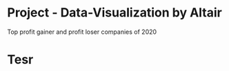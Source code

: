 # Project - Data-Visualization by Altair
Top profit gainer and profit loser companies of 2020 





# Tesr

